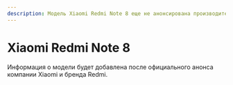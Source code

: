 ```yaml
---
description: Модель Xiaomi Redmi Note 8 еще не анонсирована производителем
---
```


# Xiaomi Redmi Note 8

Информация о модели будет добавлена после официального анонса компании Xiaomi и бренда Redmi.

